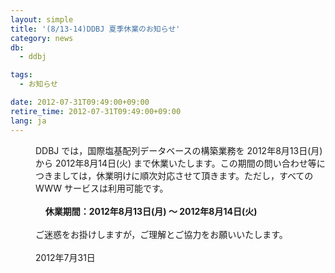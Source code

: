 ```yaml
---
layout: simple
title: '(8/13-14)DDBJ 夏季休業のお知らせ'
category: news
db:
  - ddbj

tags:
  - お知らせ

date: 2012-07-31T09:49:00+09:00
retire_time: 2012-07-31T09:49:00+09:00
lang: ja
---
```


<html>

<dl>
    <dd>DDBJ では，国際塩基配列データベースの構築業務を 2012年8月13日(月) から 2012年8月14日(火) まで休業いたします。この期間の問い合わせ等につきましては，休業明けに順次対応させて頂きます。ただし，すべてのWWW サービスは利用可能です。<br><br>    <b>休業期間：2012年8月13日(月) ～ 2012年8月14日(火)</b><br><br>ご迷惑をお掛けしますが，ご理解とご協力をお願いいたします。<br><br>2012年7月31日</dd>
</dl>
</html>
